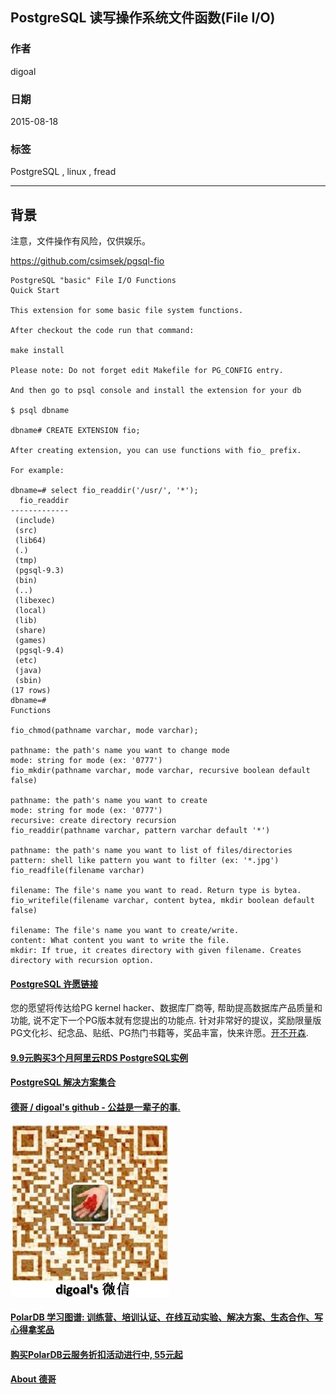 ## PostgreSQL 读写操作系统文件函数(File I/O)  
                                                                 
### 作者                                                
digoal                                                
                                                
### 日期                                                 
2015-08-18                                          
                                                  
### 标签                                                
PostgreSQL , linux , fread    
                                                            
----                                                            
                                                             
## 背景                                                 
注意，文件操作有风险，仅供娱乐。  
  
https://github.com/csimsek/pgsql-fio  
  
```  
PostgreSQL "basic" File I/O Functions  
Quick Start  
  
This extension for some basic file system functions.  
  
After checkout the code run that command:  
  
make install  
  
Please note: Do not forget edit Makefile for PG_CONFIG entry.  
  
And then go to psql console and install the extension for your db  
  
$ psql dbname  
  
dbname# CREATE EXTENSION fio;  
  
After creating extension, you can use functions with fio_ prefix.  
  
For example:  
  
dbname=# select fio_readdir('/usr/', '*');  
  fio_readdir   
-------------  
 (include)  
 (src)  
 (lib64)  
 (.)  
 (tmp)  
 (pgsql-9.3)  
 (bin)  
 (..)  
 (libexec)  
 (local)  
 (lib)  
 (share)  
 (games)  
 (pgsql-9.4)  
 (etc)  
 (java)  
 (sbin)  
(17 rows)  
dbname=#   
Functions  
  
fio_chmod(pathname varchar, mode varchar);  
  
pathname: the path's name you want to change mode  
mode: string for mode (ex: '0777')  
fio_mkdir(pathname varchar, mode varchar, recursive boolean default false)  
  
pathname: the path's name you want to create  
mode: string for mode (ex: '0777')  
recursive: create directory recursion  
fio_readdir(pathname varchar, pattern varchar default '*')  
  
pathname: the path's name you want to list of files/directories  
pattern: shell like pattern you want to filter (ex: '*.jpg')  
fio_readfile(filename varchar)  
  
filename: The file's name you want to read. Return type is bytea.  
fio_writefile(filename varchar, content bytea, mkdir boolean default false)  
  
filename: The file's name you want to create/write.  
content: What content you want to write the file.  
mkdir: If true, it creates directory with given filename. Creates directory with recursion option.  
```  
  
  
  
  
  
  
  
  
  
  
  
  
  
  
  
  
  
  
  
  
  
  
  
  
  
  
  
  
  
  
  
  
  
  
  
  
  
  
  
  
  
  
  
  
  
  
  
  
  
  
  
  
  
  
  
  
  
  
  
  
  
  
  
  
  
  
  
  
  
  
  
  
  
#### [PostgreSQL 许愿链接](https://github.com/digoal/blog/issues/76 "269ac3d1c492e938c0191101c7238216")
您的愿望将传达给PG kernel hacker、数据库厂商等, 帮助提高数据库产品质量和功能, 说不定下一个PG版本就有您提出的功能点. 针对非常好的提议，奖励限量版PG文化衫、纪念品、贴纸、PG热门书籍等，奖品丰富，快来许愿。[开不开森](https://github.com/digoal/blog/issues/76 "269ac3d1c492e938c0191101c7238216").  
  
  
#### [9.9元购买3个月阿里云RDS PostgreSQL实例](https://www.aliyun.com/database/postgresqlactivity "57258f76c37864c6e6d23383d05714ea")
  
  
#### [PostgreSQL 解决方案集合](https://yq.aliyun.com/topic/118 "40cff096e9ed7122c512b35d8561d9c8")
  
  
#### [德哥 / digoal's github - 公益是一辈子的事.](https://github.com/digoal/blog/blob/master/README.md "22709685feb7cab07d30f30387f0a9ae")
  
  
![digoal's wechat](../pic/digoal_weixin.jpg "f7ad92eeba24523fd47a6e1a0e691b59")
  
  
#### [PolarDB 学习图谱: 训练营、培训认证、在线互动实验、解决方案、生态合作、写心得拿奖品](https://www.aliyun.com/database/openpolardb/activity "8642f60e04ed0c814bf9cb9677976bd4")
  
  
#### [购买PolarDB云服务折扣活动进行中, 55元起](https://www.aliyun.com/activity/new/polardb-yunparter?userCode=bsb3t4al "e0495c413bedacabb75ff1e880be465a")
  
  
#### [About 德哥](https://github.com/digoal/blog/blob/master/me/readme.md "a37735981e7704886ffd590565582dd0")
  
